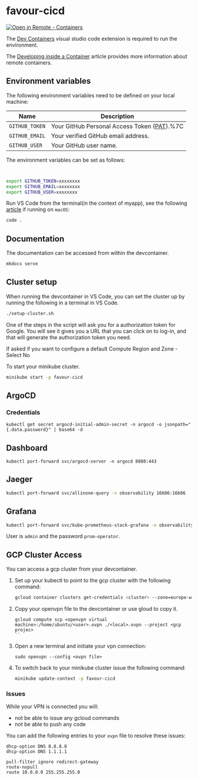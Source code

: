 # favour-cicd

[![Open in Remote - Containers](https://img.shields.io/static/v1?label=Remote%20-%20Containers&message=Open&color=blue&logo=visualstudiocode)](https://vscode.dev/redirect?url=vscode://ms-vscode-remote.remote-containers/cloneInVolume?url=https://github.com/DeimosCloud/favour-cicd.git)

The [Dev Containers](https://marketplace.visualstudio.com/items?itemName=ms-vscode-remote.remote-containers) visual studio code extension is required to run the environment. 

The [Developing inside a Container](https://code.visualstudio.com/docs/remote/containers) article provides more information about remote containers.

## Environment variables

The following environment variables need to be defined on your local machine:

|Name|Description|
|----|-----------|
|`GITHUB_TOKEN`|Your GitHub Personal Access Token ([PAT](https://docs.github.com/en/github/authenticating-to-github/creating-a-personal-access-token)).%7C
|`GITHUB_EMAIL`|Your verified GitHub email address.|
|`GITHUB_USER`|Your GitHub user name.|
The environment variables can be set as follows:

```bash


export GITHUB_TOKEN=xxxxxxxx
export GITHUB_EMAIL=xxxxxxxx
export GITHUB_USER=xxxxxxxx

```

Run VS Code from the terminal(in the context of myapp), see the following [article](https://code.visualstudio.com/docs/setup/mac) if running on `macOS`:

```bash
code .
```

## Documentation

The documentation can be accessed from within the devcontainer.

```bash
mkdocs serve
```

## Cluster setup

When running the devcontainer in VS Code, you can set the cluster up by running the following in a terminal in VS Code.

```bash
./setup-cluster.sh
```

One of the steps in the script will ask you for a authorization token for Google. You will see it gives you a URL that you can click on to log-in, and that will generate the authorization token you need.

If asked if you want to configure a default Compute Region and Zone - Select No

To start your minikube cluster.

```bash
minikube start -p favour-cicd
```

## ArgoCD 

### Credentials

```
kubectl get secret argocd-initial-admin-secret -n argocd -o jsonpath="{.data.password}" | base64 -d
```

## Dashboard 

```
kubectl port-forward svc/argocd-server -n argocd 8080:443
```

## Jaeger

```bash
kubectl port-forward svc/allinone-query -n observability 16686:16686
```

## Grafana

```bash
kubectl port-forward svc/kube-prometheus-stack-grafana -n observability 80:80
```
User is `admin` and the password `prom-operator`.

## GCP Cluster Access

You can access a gcp cluster from your devcontainer.

1. Set up your kubectl to point to the gcp cluster with the following command:

    ```bash
    gcloud container clusters get-credentials <cluster> --zone=europe-west1 --internal-ip
    ```

2. Copy your openvpn file to the devcontainer or use gloud to copy it.

    ````
    gcloud compute scp <openvpn virtual machine>:/home/ubuntu/<user>.ovpn ./<local>.ovpn --project <gcp projec>
    ``

3. Open a new terminal and initiate your vpn connection:

    ```
    sudo openvpn --config <ovpn file>
    ```
4. To switch back to your minikube cluster issue the following command:

    ```bash
    minikube update-context -p favour-cicd
    ```

### Issues

While your VPN is connected you will:

- not be able to issue any gcloud commands
- not be able to push any code

You can add the following entries to your `ovpn` file to resolve these issues:

```config
dhcp-option DNS 8.8.8.8
dhcp-option DNS 1.1.1.1

pull-filter ignore redirect-gateway
route-nopull
route 10.0.0.0 255.255.255.0
```


